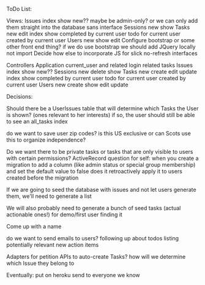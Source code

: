 ToDo List:

Views:
  Issues
    index
    show
    new?? 
      maybe be admin-only? 
      or we can only add them straight into the database sans interface
  Sessions
    new
    show
  Tasks
    new
    edit
    index
    show
      completed by current user
      todo for current user
      created by current user
  Users
    new
    show
    edit
  Configure bootstrap or some other front end thing? 
    if we do use bootstrap we should add JQuery locally not import
  Decide how else to incorporate JS for slick no-refresh interfaces  

Controllers
  Application
    current_user and related login related tasks 
  Issues
    index
    show
    new??
  Sessions
    new
    delete
    show
  Tasks
    new
    create
    edit
    update
    index
    show
      completed by current user
      todo for current user
      created by current user
  Users
    new
    create
    show
    edit
    update


Decisions: 

Should there be a UserIssues table that will determine which Tasks the User is shown? (ones relevant to her interests) 
  if so, the user should still be able to see an all_tasks index 

do we want to save user zip codes?
  is this US exclusive or can Scots use this to organize independence?

Do we want there to be private tasks or tasks that are only visible to users with certain permissions? 
  ActiveRecord question for self: when you create a migration to add a column (like admin status or special group membership) and set the default value to false does it retroactively apply it to users created before the migration 

If we are going to seed the database with issues and not let users generate them, we'll need to generate a list 

We will also probably need to generate a bunch of seed tasks (actual actionable ones!) for demo/first user finding it

Come up with a name

do we want to send emails to users?
  following up about todos
  listing potentially relevant new action items 

Adapters for petition APIs to auto-create Tasks?
  how will we determine which Issue they belong to 

Eventually:
  put on heroku 
  send to everyone we know
  
